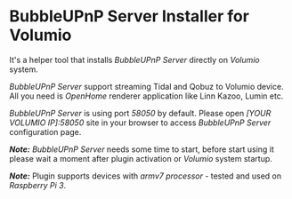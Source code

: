 # BubbleUPnP Server Installer for Volumio
It's a helper tool that installs *BubbleUPnP Server* directly on *Volumio* system.

*BubbleUPnP Server* support streaming Tidal and Qobuz to Volumio device. All you need is *OpenHome* renderer application like Linn Kazoo, Lumin etc. 
 
*BubbleUPnP Server* is using port *58050* by default. Please open *[YOUR VOLUMIO IP]:58050* site in your browser to access *BubbleUPnP Server* configuration page.

***Note:*** *BubbleUPnP Server* needs some time to start, before start using it please wait a moment after plugin activation or *Volumio* system startup. 

***Note:*** Plugin supports devices with *armv7 processor* - tested and used on *Raspberry Pi 3*.
